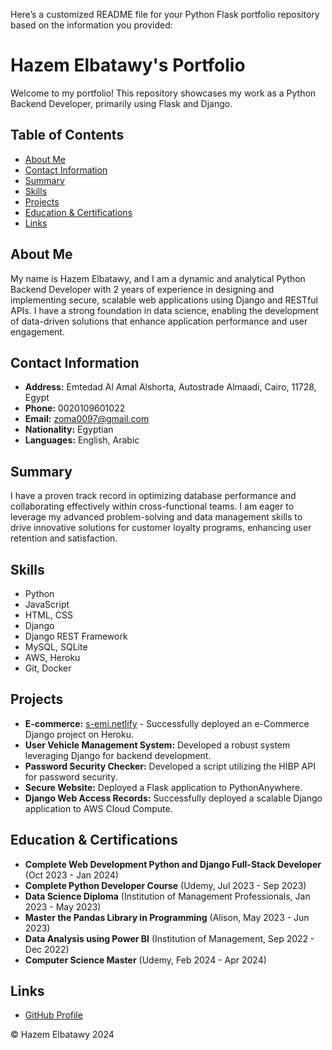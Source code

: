 Here’s a customized README file for your Python Flask portfolio repository based on the information you provided:

# Hazem Elbatawy's Portfolio

Welcome to my portfolio! This repository showcases my work as a Python Backend Developer, primarily using Flask and Django.

## Table of Contents
- [About Me](#about-me)
- [Contact Information](#contact-information)
- [Summary](#summary)
- [Skills](#skills)
- [Projects](#projects)
- [Education & Certifications](#education--certifications)
- [Links](#links)

## About Me
My name is Hazem Elbatawy, and I am a dynamic and analytical Python Backend Developer with 2 years of experience in designing and implementing secure, scalable web applications using Django and RESTful APIs. I have a strong foundation in data science, enabling the development of data-driven solutions that enhance application performance and user engagement.

## Contact Information
- **Address:** Emtedad Al Amal Alshorta, Autostrade Almaadi, Cairo, 11728, Egypt
- **Phone:** 0020109601022
- **Email:** [zoma0097@gmail.com](mailto:zoma0097@gmail.com)
- **Nationality:** Egyptian
- **Languages:** English, Arabic

## Summary
I have a proven track record in optimizing database performance and collaborating effectively within cross-functional teams. I am eager to leverage my advanced problem-solving and data management skills to drive innovative solutions for customer loyalty programs, enhancing user retention and satisfaction.

## Skills
- Python
- JavaScript
- HTML, CSS
- Django
- Django REST Framework
- MySQL, SQLite
- AWS, Heroku
- Git, Docker

## Projects
- **E-commerce:** [s-emi.netlify](https://s-emi.netlify) - Successfully deployed an e-Commerce Django project on Heroku.
- **User Vehicle Management System:** Developed a robust system leveraging Django for backend development.
- **Password Security Checker:** Developed a script utilizing the HIBP API for password security.
- **Secure Website:** Deployed a Flask application to PythonAnywhere.
- **Django Web Access Records:** Successfully deployed a scalable Django application to AWS Cloud Compute.

## Education & Certifications
- **Complete Web Development Python and Django Full-Stack Developer** (Oct 2023 - Jan 2024)
- **Complete Python Developer Course** (Udemy, Jul 2023 - Sep 2023)
- **Data Science Diploma** (Institution of Management Professionals, Jan 2023 - May 2023)
- **Master the Pandas Library in Programming** (Alison, May 2023 - Jun 2023)
- **Data Analysis using Power BI** (Institution of Management, Sep 2022 - Dec 2022)
- **Computer Science Master** (Udemy, Feb 2024 - Apr 2024)

## Links
- [GitHub Profile](https://github.com/zoma00)

© Hazem Elbatawy 2024

